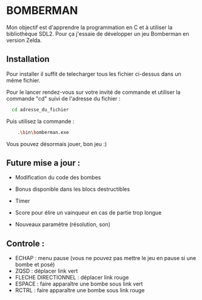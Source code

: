 
# BOMBERMAN

Mon objectif est d'apprendre la programmation en C et à utiliser la bibliothèque SDL2. Pour ça j'essaie de développer un jeu Bomberman en version Zelda.



## Installation

Pour installer il suffit de telecharger tous les fichier ci-dessus dans un même fichier.

Pour le lancer rendez-vous sur votre invité de commande et utiliser la commande "cd" suivi de l'adresse du fichier :

```bash
  cd adresse_du_fichier
```

Puis utilisez la commande :

```bash
    .\bin\bomberman.exe
```

Vous pouvez désormais jouer, bon jeu :)
## Future mise a jour :

- Modification du code des bombes

- Bonus disponible dans les blocs destructibles

- Timer

- Score pour élire un vainqueur en cas de partie trop longue

- Nouveaux paramètre (résolution, son)


## Controle :

- ECHAP                 : menu pause (vous ne pouvez pas mettre le jeu en pause si une bombe et posé)
- ZQSD                  : déplacer link vert
- FLECHE DIRECTIONNEL   : déplacer link rouge
- ESPACE                : faire apparaître une bombe sous link vert
- RCTRL                 : faire apparaître une bombe sous link rouge

